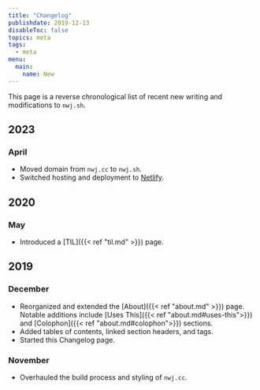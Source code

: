 ```yaml
---
title: "Changelog"
publishdate: 2019-12-13
disableToc: false
topics: meta
tags:
  - meta
menu:
  main:
    name: New
---
```


This page is a reverse chronological list of recent new writing and modifications to `nwj.sh`.

## 2023

### April

- Moved domain from `nwj.cc` to `nwj.sh`.
- Switched hosting and deployment to [Netlify](https://www.netlify.com/).

## 2020

### May

- Introduced a [TIL]({{< ref "til.md" >}}) page.

## 2019

### December

- Reorganized and extended the [About]({{< ref "about.md" >}}) page. Notable additions include [Uses This]({{< ref "about.md#uses-this">}}) and [Colophon]({{< ref "about.md#colophon">}}) sections.
- Added tables of contents, linked section headers, and tags.
- Started this Changelog page.

### November

- Overhauled the build process and styling of `nwj.cc`.
